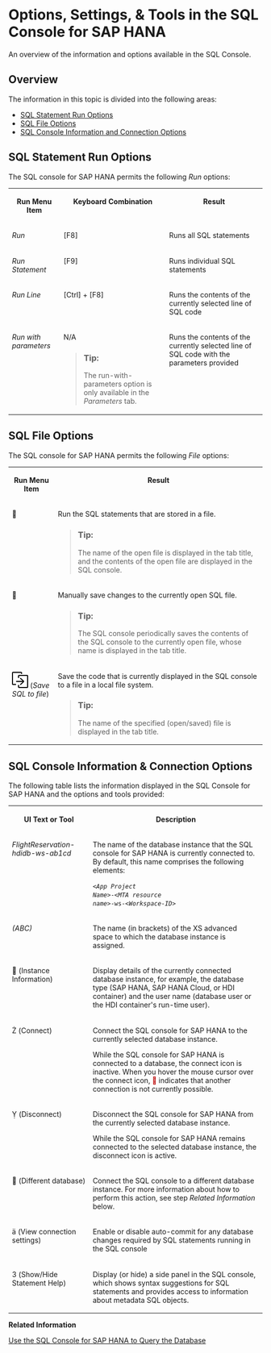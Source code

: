 <!-- loio29ffdfba2e0f43cd892734f66e490b3f -->

<link rel="stylesheet" type="text/css" href="../css/sap-icons.css"/>

# Options, Settings, & Tools in the SQL Console for SAP HANA

An overview of the information and options available in the SQL Console.



<a name="loio29ffdfba2e0f43cd892734f66e490b3f__section_cd3_krt_xzb"/>

## Overview

The information in this topic is divided into the following areas:

-   [SQL Statement Run Options](options-settings-tools-in-the-sql-console-for-sap-hana-29ffdfb.md#loio29ffdfba2e0f43cd892734f66e490b3f__section_ec5_grt_xzb)
-   [SQL File Options](options-settings-tools-in-the-sql-console-for-sap-hana-29ffdfb.md#loio29ffdfba2e0f43cd892734f66e490b3f__section_yh5_4rt_xzb)
-   [SQL Console Information and Connection Options](options-settings-tools-in-the-sql-console-for-sap-hana-29ffdfb.md#loio29ffdfba2e0f43cd892734f66e490b3f__section_rdf_frt_xzb)



<a name="loio29ffdfba2e0f43cd892734f66e490b3f__section_ec5_grt_xzb"/>

## SQL Statement Run Options

The SQL console for SAP HANA permits the following *Run* options:


<table>
<tr>
<th valign="top">

Run Menu Item

</th>
<th valign="top">

Keyboard Combination

</th>
<th valign="top">

Result

</th>
</tr>
<tr>
<td valign="top">

*Run* 

</td>
<td valign="top">

[F8\] 

</td>
<td valign="top">

Runs all SQL statements

</td>
</tr>
<tr>
<td valign="top">

*Run Statement* 

</td>
<td valign="top">

[F9\] 

</td>
<td valign="top">

Runs individual SQL statements

</td>
</tr>
<tr>
<td valign="top">

*Run Line* 

</td>
<td valign="top">

[Ctrl\] + [F8\]  

</td>
<td valign="top">

Runs the contents of the currently selected line of SQL code

</td>
</tr>
<tr>
<td valign="top">

*Run with parameters* 

</td>
<td valign="top">

N/A

> ### Tip:  
> The run-with-parameters option is only available in the *Parameters* tab.



</td>
<td valign="top">

Runs the contents of the currently selected line of SQL code with the parameters provided

</td>
</tr>
</table>



<a name="loio29ffdfba2e0f43cd892734f66e490b3f__section_yh5_4rt_xzb"/>

## SQL File Options

The SQL console for SAP HANA permits the following *File* options:


<table>
<tr>
<th valign="top">

Run Menu Item

</th>
<th valign="top">

Result

</th>
</tr>
<tr>
<td valign="top">

:open_file_folder: 

</td>
<td valign="top">

Run the SQL statements that are stored in a file.

> ### Tip:  
> The name of the open file is displayed in the tab title, and the contents of the open file are displayed in the SQL console.



</td>
</tr>
<tr>
<td valign="top">

:floppy_disk: 

</td>
<td valign="top">

Manually save changes to the currently open SQL file.

> ### Tip:  
> The SQL console periodically saves the contents of the SQL console to the currently open file, whose name is displayed in the tab title.



</td>
</tr>
<tr>
<td valign="top">

![](images/BAS_icon_SQLsaveToFile_f441257.svg) \(*Save SQL to file*\)

</td>
<td valign="top">

Save the code that is currently displayed in the SQL console to a file in a local file system.

> ### Tip:  
> The name of the specified \(open/saved\) file is displayed in the tab title.



</td>
</tr>
</table>



<a name="loio29ffdfba2e0f43cd892734f66e490b3f__section_rdf_frt_xzb"/>

## SQL Console Information & Connection Options

The following table lists the information displayed in the SQL Console for SAP HANA and the options and tools provided:


<table>
<tr>
<th valign="top">

UI Text or Tool

</th>
<th valign="top">

Description

</th>
</tr>
<tr>
<td valign="top">

*FlightReservation-hdidb-ws-ab1cd* 

</td>
<td valign="top">

The name of the database instance that the SQL console for SAP HANA is currently connected to. By default, this name comprises the following elements:

<code><i class="varname">&lt;App Project Name&gt;</i>-<i class="varname">&lt;MTA resource name&gt;</i>-ws-<i class="varname">&lt;Workspace-ID&gt;</i></code>

</td>
</tr>
<tr>
<td valign="top">

*\(ABC\)* 

</td>
<td valign="top">

The name \(in brackets\) of the XS advanced space to which the database instance is assigned.

</td>
</tr>
<tr>
<td valign="top">

<span class="FPA-icons-V3"></span> \(Instance Information\) 

</td>
<td valign="top">

Display details of the currently connected database instance, for example, the database type \(SAP HANA, SAP HANA Cloud, or HDI container\) and the user name \(database user or the HDI container's run-time user\).

</td>
</tr>
<tr>
<td valign="top">

<span class="SAP-icons-watt"></span> \(Connect\) 

</td>
<td valign="top">

Connect the SQL console for SAP HANA to the currently selected database instance.

While the SQL console for SAP HANA is connected to a database, the connect icon is inactive. When you hover the mouse cursor over the connect icon, <span style="color:#BB0000;"><span class="FPA-icons-V3"></span></span> indicates that another connection is not currently possible.

</td>
</tr>
<tr>
<td valign="top">

<span class="SAP-icons-watt"></span> \(Disconnect\) 

</td>
<td valign="top">

Disconnect the SQL console for SAP HANA from the currently selected database instance.

While the SQL console for SAP HANA remains connected to the selected database instance, the disconnect icon is active.

</td>
</tr>
<tr>
<td valign="top">

<span class="FPA-icons-V3"></span> \(Different database\) 

</td>
<td valign="top">

Connect the SQL console to a different database instance. For more information about how to perform this action, see step *Related Information* below.

</td>
</tr>
<tr>
<td valign="top">

<span class="SAP-icons-V5"></span> \(View connection settings\)

</td>
<td valign="top">

Enable or disable auto-commit for any database changes required by SQL statements running in the SQL console

</td>
</tr>
<tr>
<td valign="top">

<span class="BusinessSuiteInAppSymbols-V2"></span> \(Show/Hide Statement Help\) 

</td>
<td valign="top">

Display \(or hide\) a side panel in the SQL console, which shows syntax suggestions for SQL statements and provides access to information about metadata SQL objects.

</td>
</tr>
</table>

**Related Information**  


[Use the SQL Console for SAP HANA to Query the Database](use-the-sql-console-for-sap-hana-to-query-the-database-7ffe3cc.md "Learn how to use the SQL console for SAP HANA to run queries on SAP HANA databases.")


